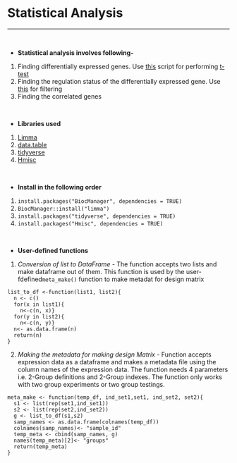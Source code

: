 # Statistical Analysis
---
<br>

* **Statistical analysis involves following-**
1. Finding differentially expressed genes. Use [this](https://raw.githubusercontent.com/spriyansh/Micro-Array-Data-Analysis/master/Statistical_Analysis/t_test.R) script for performing [t-test](https://en.wikipedia.org/wiki/Student%27s_t-test)
2. Finding the regulation status of the differentially expressed gene. Use [this]() for filtering
3. Finding the correlated genes

<br>

* **Libraries used**
1. [Limma](https://www.bioconductor.org/packages/release/bioc/html/limma.html)
2. [data.table](https://cran.r-project.org/web/packages/data.table/vignettes/datatable-intro.html)
3. [tidyverse](https://www.tidyverse.org/)
4. [Hmisc](https://cran.r-project.org/web/packages/Hmisc/index.html)

<br>

* **Install in the following order**
1. ```install.packages("BiocManager", dependencies = TRUE)```
2. ```BiocManager::install("limma")```
3. ```install.packages("tidyverse", dependencies = TRUE)```
4. ```install.packages("Hmisc", dependencies = TRUE)```

<br>

* **User-defined functions**
1. *Conversion of list to DataFrame* - The function accepts two lists and make dataframe out of them. This function is used by the user-fdefined```meta_make()``` function to make metadat for design matrix
```
list_to_df <-function(list1, list2){
  n <- c()
  for(x in list1){
    n<-c(n, x)}
  for(y in list2){
    n<-c(n, y)}
  n<- as.data.frame(n)
  return(n)
}
```
2. *Making the metadata for making design Matrix* - Function accepts expression data as a dataframe and makes a metadata file using the column names of the expression data. The function needs 4 parameters i.e. 2-Group definitions and 2-Group indexes. The function only works with two group experiments or two group testings.  
```
meta_make <- function(temp_df, ind_set1,set1, ind_set2, set2){
  s1 <- list(rep(set1,ind_set1))
  s2 <- list(rep(set2,ind_set2))
  g <- list_to_df(s1,s2)
  samp_names <- as.data.frame(colnames(temp_df))
  colnames(samp_names)<- "sample_id"
  temp_meta <- cbind(samp_names, g)
  names(temp_meta)[2]<- "groups"
  return(temp_meta)
}
```
